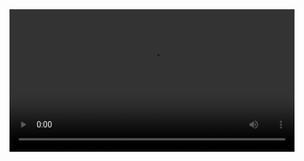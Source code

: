 
<video width="100%" controls controlslist="nodownload nofullscreen noremoteplayback" disablePictureInPicture>
  <source src="https://api.keepwork.com/ts-storage/siteFiles/13883/raw#13勋章-1.webm" type="video/webm" />
  <source src="https://api.keepwork.com/ts-storage/siteFiles/13882/raw#13勋章-1.mp4" type="video/mp4" />
   
  你的浏览器不支持播放
</video>
<style>
video::-webkit-media-controls-fullscreen-button { display: none; } 
</style>
